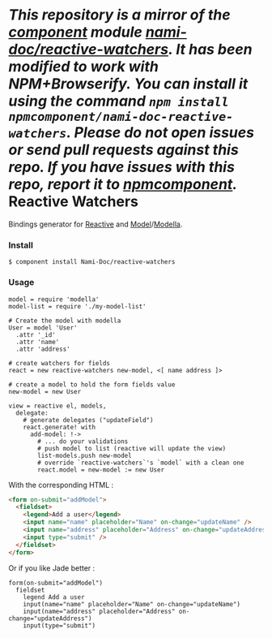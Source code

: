 *This repository is a mirror of the [component](http://component.io) module [nami-doc/reactive-watchers](http://github.com/nami-doc/reactive-watchers). It has been modified to work with NPM+Browserify. You can install it using the command `npm install npmcomponent/nami-doc-reactive-watchers`. Please do not open issues or send pull requests against this repo. If you have issues with this repo, report it to [npmcomponent](https://github.com/airportyh/npmcomponent).*
Reactive Watchers
=================

Bindings generator for [Reactive](https://github.com/component/reactive) and [Model](github.com/component/model)/[Modella](https://github.com/modella/modella).

### Install

```
$ component install Nami-Doc/reactive-watchers
```

### Usage

```livescript
model = require 'modella'
model-list = require './my-model-list'

# Create the model with modella
User = model 'User'
  .attr '_id'
  .attr 'name'
  .attr 'address'

# create watchers for fields
react = new reactive-watchers new-model, <[ name address ]>

# create a model to hold the form fields value
new-model = new User

view = reactive el, models,
  delegate:
    # generate delegates ("updateField")
    react.generate! with
      add-model: !->
        # ... do your validations
        # push model to list (reactive will update the view)
        list-models.push new-model
        # override `reactive-watchers`'s `model` with a clean one
        react.model = new-model := new User
```

With the corresponding HTML :

```html
<form on-submit="addModel">
  <fieldset>
    <legend>Add a user</legend>
    <input name="name" placeholder="Name" on-change="updateName" />
    <input name="address" placeholder="Address" on-change="updateAddress" />
    <input type="submit" />
  </fieldset>
</form>
```

Or if you like Jade better :

```jade
form(on-submit="addModel")
  fieldset
    legend Add a user
    input(name="name" placeholder="Name" on-change="updateName")
    input(name="address" placeholder="Address" on-change="updateAddress")
    input(type="submit")
```